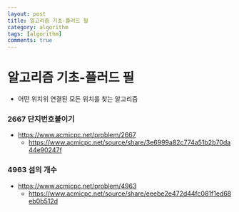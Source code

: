 ```yaml
---
layout: post
title: 알고리즘 기초-플러드 필
category: algorithm
tags: [algorithm]
comments: true
---
```


# 알고리즘 기초-플러드 필
- 어떤 위치위 연결된 모든 위치를 찾는 알고리즘

### 2667 단지번호붙이기
- https://www.acmicpc.net/problem/2667
  - https://www.acmicpc.net/source/share/3e6999a82c774a51b2b70da44e90247f

### 4963 섬의 개수
- https://www.acmicpc.net/problem/4963
  - https://www.acmicpc.net/source/share/eeebe2e472d44fc081f1ed68eb0b512d

